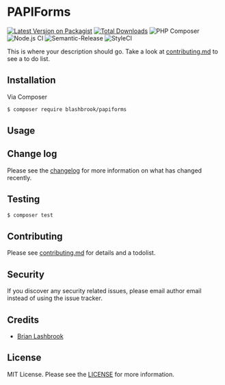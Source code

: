 # PAPIForms

[![Latest Version on Packagist][ico-version]][link-packagist]
[![Total Downloads][ico-downloads]][link-downloads]
![PHP Composer](https://github.com/blashbrook/papiforms/workflows/PHP%20Composer/badge.svg)
![Node.js CI](https://github.com/blashbrook/papiforms/workflows/Node.js%20CI/badge.svg)
![Semantic-Release](https://github.com/blashbrook/papiforms/workflows/Semantic-Release/badge.svg)
![StyleCI](https://github.styleci.io/repos/320193214/shield?branch=master)

This is where your description should go. Take a look at [contributing.md](contributing.md) to see a to do list.

## Installation

Via Composer

``` bash
$ composer require blashbrook/papiforms
```

## Usage

## Change log

Please see the [changelog](CHANGELOG.md) for more information on what has changed recently.

## Testing

``` bash
$ composer test
```

## Contributing

Please see [contributing.md](contributing.md) for details and a todolist.

## Security

If you discover any security related issues, please email author email instead of using the issue tracker.

## Credits

- [Brian Lashbrook][link-author]

## License

MIT License. Please see the [LICENSE](LICENSE) for more information.

[ico-version]: https://img.shields.io/packagist/v/blashbrook/papiforms.svg?style=flat-square
[ico-downloads]: https://img.shields.io/packagist/dt/blashbrook/papiforms.svg?style=flat-square
[ico-travis]: https://img.shields.io/travis/blashbrook/papiforms/master.svg?style=flat-square
[ico-styleci]: https://styleci.io/repos/12345678/shield

[link-packagist]: https://packagist.org/packages/blashbrook/papiforms
[link-downloads]: https://packagist.org/packages/blashbrook/papiforms
[link-travis]: https://travis-ci.org/blashbrook/papiforms
[link-styleci]: https://styleci.io/repos/12345678
[link-author]: https://github.com/blashbrook
[link-contributors]: ../../contributors

